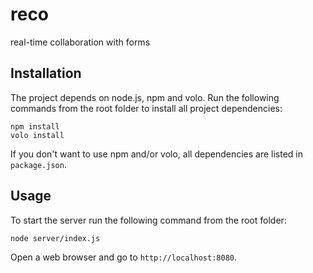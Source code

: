 reco
====

real-time collaboration with forms

Installation
------------

The project depends on node.js, npm and volo. Run the following commands from the root folder to install all project dependencies:

    npm install
    volo install

If you don't want to use npm and/or volo, all dependencies are listed in `package.json`.


Usage
-----

To start the server run the following command from the root folder:

    node server/index.js

Open a web browser and go to `http://localhost:8080`.